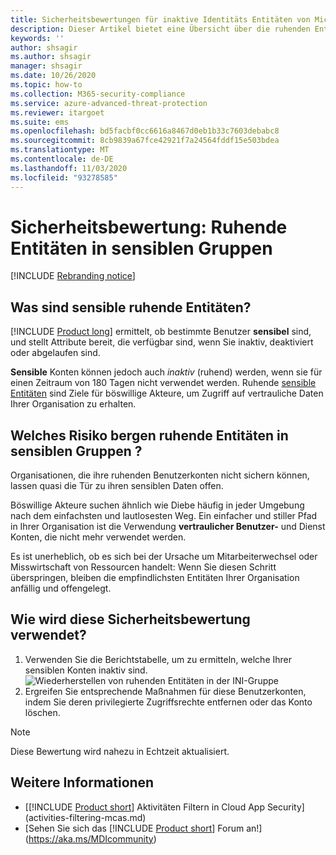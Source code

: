 ```yaml
---
title: Sicherheitsbewertungen für inaktive Identitäts Entitäten von Microsoft Defender
description: Dieser Artikel bietet eine Übersicht über die ruhenden Entitäten von Microsoft Defender für die Identität in sensiblen Gruppen Identity Security-statusbewertungen.
keywords: ''
author: shsagir
ms.author: shsagir
manager: shsagir
ms.date: 10/26/2020
ms.topic: how-to
ms.collection: M365-security-compliance
ms.service: azure-advanced-threat-protection
ms.reviewer: itargoet
ms.suite: ems
ms.openlocfilehash: bd5facbf0cc6616a8467d0eb1b33c7603debabc8
ms.sourcegitcommit: 8cb9839a67fce42921f7a24564fddf15e503bdea
ms.translationtype: MT
ms.contentlocale: de-DE
ms.lasthandoff: 11/03/2020
ms.locfileid: "93278585"
---
```

# <a name="security-assessment-dormant-entities-in-sensitive-groups"></a>Sicherheitsbewertung: Ruhende Entitäten in **sensiblen** Gruppen

[!INCLUDE [Rebranding notice](includes/rebranding.md)]

## <a name="what-are-sensitive-dormant-entities"></a>Was sind **sensible** ruhende Entitäten?

[!INCLUDE [Product long](includes/product-long.md)] ermittelt, ob bestimmte Benutzer **sensibel** sind, und stellt Attribute bereit, die verfügbar sind, wenn Sie inaktiv, deaktiviert oder abgelaufen sind.

**Sensible** Konten können jedoch auch *inaktiv* (ruhend) werden, wenn sie für einen Zeitraum von 180 Tagen nicht verwendet werden. Ruhende [sensible Entitäten](sensitive-accounts.md) sind Ziele für böswillige Akteure, um Zugriff auf vertrauliche Daten Ihrer Organisation zu erhalten.

## <a name="what-risk-do-dormant-entities-create-in-sensitive-groups"></a>Welches Risiko bergen ruhende Entitäten in **sensiblen Gruppen** ?

Organisationen, die ihre ruhenden Benutzerkonten nicht sichern können, lassen quasi die Tür zu ihren sensiblen Daten offen.

Böswillige Akteure suchen ähnlich wie Diebe häufig in jeder Umgebung nach dem einfachsten und lautlosesten Weg. Ein einfacher und stiller Pfad in Ihrer Organisation ist die Verwendung **vertraulicher Benutzer-** und Dienst Konten, die nicht mehr verwendet werden.

Es ist unerheblich, ob es sich bei der Ursache um Mitarbeiterwechsel oder Misswirtschaft von Ressourcen handelt: Wenn Sie diesen Schritt überspringen, bleiben die empfindlichsten Entitäten Ihrer Organisation anfällig und offengelegt.

## <a name="how-do-i-use-this-security-assessment"></a>Wie wird diese Sicherheitsbewertung verwendet?

1. Verwenden Sie die Berichtstabelle, um zu ermitteln, welche Ihrer sensiblen Konten inaktiv sind.
    ![Wiederherstellen von ruhenden Entitäten in der INI-Gruppe](media/cas-isp-dormant-entities-sensitive-groups-1.png)
1. Ergreifen Sie entsprechende Maßnahmen für diese Benutzerkonten, indem Sie deren privilegierte Zugriffsrechte entfernen oder das Konto löschen.

> [!NOTE]
> Diese Bewertung wird nahezu in Echtzeit aktualisiert.

## <a name="see-also"></a>Weitere Informationen

- [[!INCLUDE [Product short](includes/product-short.md)] Aktivitäten Filtern in Cloud App Security](activities-filtering-mcas.md)
- [Sehen Sie sich das [!INCLUDE [Product short](includes/product-short.md)] Forum an!](https://aka.ms/MDIcommunity)
